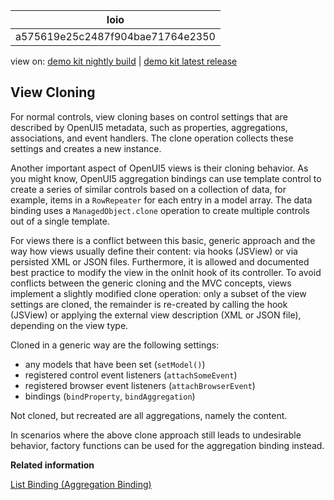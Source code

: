 <!-- loioa575619e25c2487f904bae71764e2350 -->

| loio |
| -----|
| a575619e25c2487f904bae71764e2350 |

<div id="loio">

view on: [demo kit nightly build](https://openui5nightly.hana.ondemand.com/#/topic/a575619e25c2487f904bae71764e2350) | [demo kit latest release](https://openui5.hana.ondemand.com/#/topic/a575619e25c2487f904bae71764e2350)</div>

## View Cloning

For normal controls, view cloning bases on control settings that are described by OpenUI5 metadata, such as properties, aggregations, associations, and event handlers. The clone operation collects these settings and creates a new instance.

Another important aspect of OpenUI5 views is their cloning behavior. As you might know, OpenUI5 aggregation bindings can use template control to create a series of similar controls based on a collection of data, for example, items in a `RowRepeater` for each entry in a model array. The data binding uses a `ManagedObject.clone` operation to create multiple controls out of a single template.

For views there is a conflict between this basic, generic approach and the way how views usually define their content: via hooks \(JSView\) or via persisted XML or JSON files. Furthermore, it is allowed and documented best practice to modify the view in the onInit hook of its controller. To avoid conflicts between the generic cloning and the MVC concepts, views implement a slightly modified clone operation: only a subset of the view settings are cloned, the remainder is re-created by calling the hook \(JSView\) or applying the external view description \(XML or JSON file\), depending on the view type.

Cloned in a generic way are the following settings:

-   any models that have been set \(`setModel()`\)
-   registered control event listeners \(`attachSomeEvent`\)
-   registered browser event listeners \(`attachBrowserEvent`\)
-   bindings \(`bindProperty`, `bindAggregation`\)

Not cloned, but recreated are all aggregations, namely the content.

In scenarios where the above clone approach still leads to undesirable behavior, factory functions can be used for the aggregation binding instead.

**Related information**  


[List Binding \(Aggregation Binding\)](List_Binding_(Aggregation_Binding)_91f0577.md)

